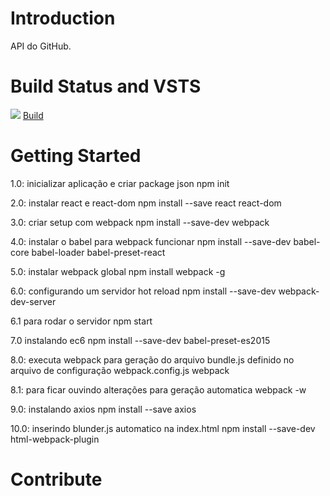 # Introduction 
API do GitHub.

# Build Status and VSTS
<span>
    <img src="https://willyamalmeida.visualstudio.com/_apis/public/build/definitions/b338f7d5-bec3-4069-a268-6a4e428a914e/4/badge" />
    <a href="https://willyamalmeida.visualstudio.com/Github/_build/index?definitionId=4">
        Build
    </a>
</span>

# Getting Started
1.0: inicializar aplicação e criar package json
npm init

2.0: instalar react e react-dom
npm install --save react react-dom

3.0: criar setup com webpack
npm install --save-dev webpack

4.0: instalar o babel para webpack funcionar
npm install --save-dev babel-core babel-loader babel-preset-react

5.0: instalar webpack global
npm install webpack -g

6.0: configurando um servidor hot reload
npm install --save-dev webpack-dev-server

6.1 para rodar o servidor
npm start

7.0 instalando ec6
npm install --save-dev babel-preset-es2015

8.0: executa webpack para geração do arquivo bundle.js definido no arquivo de configuração webpack.config.js
webpack

8.1: para ficar ouvindo alterações para geração automatica
webpack -w

9.0: instalando axios
npm install --save axios

10.0: inserindo blunder.js automatico na index.html
npm install --save-dev html-webpack-plugin

# Contribute